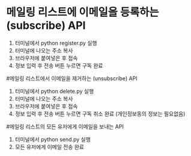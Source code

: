 # 메일링 리스트에 이메일을 등록하는 (subscribe) API
1. 터미널에서 python register.py 실행
2. 터미널에 나오는 주소 복사
3. 브라우저에 붙여넣은 후 접속
4. 정보 입력 후 전송 버튼 누르면 구독 완료

#메일링 리스트에서 이메일을 제거하는 (unsubscribe) API
1. 터미널에서 python delete.py 실행
2. 터미널에 나오는 주소 복사
3. 브라우저에 붙여넣은 후 접속
4. 정보 입력 후 전송 버튼 누르면 구독 취소 완료 (개인정보동의 정보는 필요없음)

#메일링 리스트의 모든 유저에게 이메일을 보내는 API
1. 터미널에서 python send.py 실행
2. 모든 유저에게 이메일 전송 완료

 